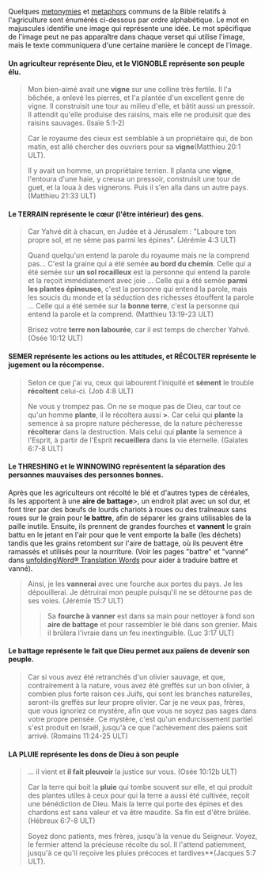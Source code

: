 Quelques [metonymies](../figs-metonymy/01.md) et [metaphors](../figs-metaphor/01.md) communs de la Bible relatifs à l'agriculture sont énumérés ci-dessous par ordre alphabétique. Le mot en majuscules identifie une image qui représente une idée. Le mot spécifique de l'image peut ne pas apparaître dans chaque verset qui utilise l'image, mais le texte communiquera d'une certaine manière le concept de l'image.

#### Un agriculteur représente Dieu, et le VIGNOBLE représente son peuple élu.

> Mon bien-aimé avait une **vigne** sur une colline très fertile.
> Il l'a bêchée, a enlevé les pierres, et l'a plantée d'un excellent genre de vigne.
> Il construisit une tour au milieu d'elle, et bâtit aussi un pressoir.
> Il attendit qu'elle produise des raisins, mais elle ne produisit que des raisins sauvages. (Isaïe 5:1-2)
>
> Car le royaume des cieux est semblable à un propriétaire qui, de bon matin, est allé chercher des ouvriers pour sa **vigne**(Matthieu 20:1 ULT).
>
> Il y avait un homme, un propriétaire terrien. Il planta une **vigne**, l'entoura d'une haie, y creusa un pressoir, construisit une tour de guet, et la loua à des vignerons. Puis il s'en alla dans un autre pays. (Matthieu 21:33 ULT)

#### Le TERRAIN représente le cœur (l'être intérieur) des gens.

> Car Yahvé dit à chacun, en Judée et à Jérusalem : "Laboure ton propre sol, et ne sème pas parmi les épines". (Jérémie 4:3 ULT)
>
> Quand quelqu'un entend la parole du royaume mais ne la comprend pas... C'est la graine qui a été semée **au bord du chemin**. Celle qui a été semée sur **un sol rocailleux** est la personne qui entend la parole et la reçoit immédiatement avec joie ... Celle qui a été semée **parmi les plantes épineuses**, c'est la personne qui entend la parole, mais les soucis du monde et la séduction des richesses étouffent la parole ... Celle qui a été semée sur la **bonne terre**, c'est la personne qui entend la parole et la comprend. (Matthieu 13:19-23 ULT)
>
> Brisez votre **terre non labourée**,
> car il est temps de chercher Yahvé. (Osée 10:12 ULT)

#### SEMER représente les actions ou les attitudes, et RÉCOLTER représente le jugement ou la récompense.

> Selon ce que j'ai vu, ceux qui labourent l'iniquité et **sèment** le trouble **récoltent** celui-ci. (Job 4:8 ULT)
>
> Ne vous y trompez pas. On ne se moque pas de Dieu, car tout ce qu'un homme **plante**, il le récoltera aussi **>**. Car celui qui **plante** la semence à sa propre nature pécheresse, de la nature pécheresse **récoltera**r dans la destruction. Mais celui qui **plante** la semence à l'Esprit, à partir de l'Esprit **recueillera** dans la vie éternelle. (Galates 6:7-8 ULT)

#### Le THRESHING et le WINNOWING représentent la séparation des personnes mauvaises des personnes bonnes.

Après que les agriculteurs ont récolté le blé et d'autres types de céréales, ils les apportent à une **aire de battage**>, un endroit plat avec un sol dur, et font tirer par des bœufs de lourds chariots à roues ou des traîneaux sans roues sur le grain pour **le battre**, afin de séparer les grains utilisables de la paille inutile. Ensuite, ils prennent de grandes fourches et **vannent** le grain battu en le jetant en l'air pour que le vent emporte la balle (les déchets) tandis que les grains retombent sur l'aire de battage, où ils peuvent être ramassés et utilisés pour la nourriture. (Voir les pages "battre" et "vanné" dans [unfoldingWord® Translation Words](https://ufw.io/tw/) pour aider à traduire battre et vanné).

> Ainsi, je les **vannerai** avec une fourche aux portes du pays. Je les dépouillerai. Je détruirai mon peuple puisqu'il ne se détourne pas de ses voies. (Jérémie 15:7 ULT)
>
> > Sa **fourche à vanner** est dans sa main pour nettoyer à fond son **aire de battage** et pour rassembler le blé dans son grenier. Mais il brûlera l'ivraie dans un feu inextinguible. (Luc 3:17 ULT)

#### Le battage représente le fait que Dieu permet aux païens de devenir son peuple.

> Car si vous avez été retranchés d'un olivier sauvage, et que, contrairement à la nature, vous avez été greffés sur un bon olivier, à combien plus forte raison ces Juifs, qui sont les branches naturelles, seront-ils greffés sur leur propre olivier. Car je ne veux pas, frères, que vous ignoriez ce mystère, afin que vous ne soyez pas sages dans votre propre pensée. Ce mystère, c'est qu'un endurcissement partiel s'est produit en Israël, jusqu'à ce que l'achèvement des païens soit arrivé. (Romains 11:24-25 ULT)

#### LA PLUIE représente les dons de Dieu à son peuple

> ... il vient et **il fait pleuvoir** la justice sur vous. (Osée 10:12b ULT)
>
> Car la terre qui boit la **pluie** qui tombe souvent sur elle, et qui produit des plantes utiles à ceux pour qui la terre a aussi été cultivée, reçoit une bénédiction de Dieu. Mais la terre qui porte des épines et des chardons est sans valeur et va être maudite. Sa fin est d'être brûlée. (Hébreux 6:7-8 ULT)
>
> Soyez donc patients, mes frères, jusqu'à la venue du Seigneur. Voyez, le fermier attend la précieuse récolte du sol. Il l'attend patiemment, jusqu'à ce qu'il reçoive les pluies précoces et tardives**(Jacques 5:7 ULT).
